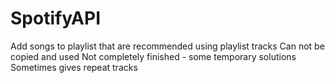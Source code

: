 # SpotifyAPI
Add songs to playlist that are recommended using playlist tracks
Can not be copied and used
Not completely finished - some temporary solutions
Sometimes gives repeat tracks
